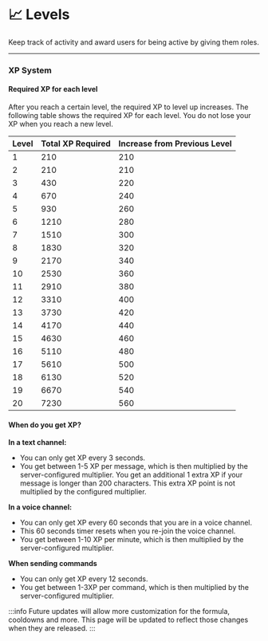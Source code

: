 # 📈 Levels

Keep track of activity and award users for being active by giving them roles.

---

### XP System

#### Required XP for each level
After you reach a certain level, the required XP to level up increases. The following table shows the required XP for each level. You do not lose your XP when you reach a new level.

| Level | Total XP Required | Increase from Previous Level |
| ----- | ----------------- | ---------------------------- |
| 1     | 210               | 210                          |
| 2     | 210               | 210                          |
| 3     | 430               | 220                          |
| 4     | 670               | 240                          |
| 5     | 930               | 260                          |
| 6     | 1210              | 280                          |
| 7     | 1510              | 300                          |
| 8     | 1830              | 320                          |
| 9     | 2170              | 340                          |
| 10    | 2530             | 360                         |
| 11    | 2910              | 380                          |
| 12    | 3310              | 400                          |
| 13    | 3730              | 420                          |
| 14    | 4170              | 440                          |
| 15    | 4630              | 460                          |
| 16    | 5110              | 480                          |
| 17    | 5610              | 500                          |
| 18    | 6130              | 520                          |
| 19    | 6670              | 540                          |
| 20    | 7230              | 560                          |

#### When do you get XP?

**In a text channel:**
- You can only get XP every 3 seconds.
- You get between 1-5 XP per message, which is then multiplied by the server-configured multiplier. You get an additional 1 extra XP if your message is longer than 200 characters. This extra XP point is not multiplied by the configured multiplier.

**In a voice channel:**
- You can only get XP every 60 seconds that you are in a voice channel.
- This 60 seconds timer resets when you re-join the voice channel.
- You get between 1-10 XP per minute, which is then multiplied by the server-configured multiplier.

**When sending commands**
- You can only get XP every 12 seconds.
- You get between 1-3XP per command, which is then multiplied by the server-configured multiplier.

:::info
Future updates will allow more customization for the formula, cooldowns and more. This page will be updated to reflect those changes when they are released.
:::